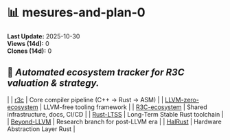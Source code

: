 
# 📊 mesures-and-plan-0

**Last Update:** 2025-10-30  
**Views (14d):** 0  
**Clones (14d):** 0  

🧭 _Automated ecosystem tracker for R3C valuation & strategy._  
---




|
| [r3c](https://github.com/r3c-foundation/r3c) | Core compiler pipeline (C++ → Rust → ASM) |
| [LLVM-zero-ecosystem](https://github.com/r3c-foundation/LLVM-zero-ecosystem) | LLVM-free tooling framework |
| [R3C-ecosystem](https://github.com/r3c-foundation/R3C-ecosystem) | Shared infrastructure, docs, CI/CD |
| [Rust-LTSS](https://github.com/r3c-foundation/Rust-Ltss) | Long-Term Stable Rust toolchain |
| [Beyond-LLVM](https://github.com/r3c-foundation/Beyond-LLVM) | Research branch for post-LLVM era |
| [HalRust](https://github.com/r3c-foundation/HalRust) | Hardware Abstraction Layer Rust |
